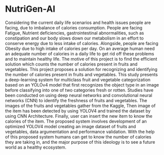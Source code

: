 # NutriGen-AI
Considering the current daily life scenarios and health issues people are facing, due to
imbalance of calories consumption. People are facing Fatigue, Nutrient deficiencies,
gastrointestinal abnormalities, such as constipation and our body slows down our
metabolism in an effort to conserve energy due to less intake of calories. Alongside,
people are facing Obesity due to high intake of calories per day. On an average human
need an adequate number of calories in a daily life to get rid off these problems and to
maintain healthy life. The motive of this project is to find the efficient solution which
counts the number of calories present in fruits and vegetables. This project proposes a
solution for recognizing and identifying the number of calories present in fruits and
vegetables. This study presents a deep-learning system for multiclass fruit and
vegetable categorization based on an YOLOv4 model that first recognizes the object
type in an image before classifying into one of two categories fresh or rotten. Studies
have been conducted on using deep neural networks and convolutional neural networks
(CNN) to identify the freshness of fruits and vegetables. The images of the fruits and
vegetables gather from the Kaggle, Then image of the item has been detected by using
YOLOV4 and trained the dataset by using CNN Architecture. Finally, user can insert
the new item to know the calories of the item. The proposed system involves
development of an optimized YOLOV4 model creating an image dataset of fruits and
vegetables, data argumentation and performance validation. With the help of this
proposed system humans can get to know the number of calories they are taking in, and
the major purpose of this ideology is to see a future world as a healthy ecosystem. 
